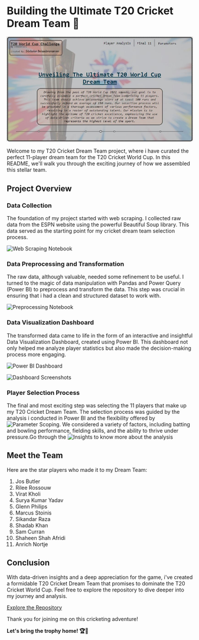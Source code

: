 # Building the Ultimate T20 Cricket Dream Team 🏏
![HomePage](https://github.com/sibibalan/Building_T20_Cricket_Dream_Team/blob/main/Screens/1_Home.JPG)


Welcome to my T20 Cricket Dream Team project, where i have curated the perfect 11-player dream team for the T20 Cricket World Cup. In this README, we'll walk you through the exciting journey of how we assembled this stellar team.

## Project Overview

### Data Collection

The foundation of my project started with web scraping. I collected raw data from the ESPN website using the powerful Beautiful Soup library. This data served as the starting point for my cricket dream team selection process.

![Web Scraping Notebook](https://github.com/sibibalan/Building_T20_Cricket_Dream_Team/tree/main/Web_Scraping_T20_Cricket_World_Cup.ipynb)

### Data Preprocessing and Transformation

The raw data, although valuable, needed some refinement to be useful. I turned to the magic of data manipulation with Pandas and Power Query (Power BI) to preprocess and transform the data. This step was crucial in ensuring that i had a clean and structured dataset to work with.

![Preprocessing Notebook](https://github.com/sibibalan/Building_T20_Cricket_Dream_Team/tree/main/T20_WC_Data_Preprocessing.ipynb)

### Data Visualization Dashboard

The transformed data came to life in the form of an interactive and insightful Data Visualization Dashboard, created using Power BI. This dashboard not only helped me analyze player statistics but also made the decision-making process more engaging.

![Power BI Dashboard](https://github.com/sibibalan/Building_T20_Cricket_Dream_Team/tree/main/T20_WC_Analysis_Report)

![Dashboard Screenshots](https://github.com/sibibalan/Building_T20_Cricket_Dream_Team/tree/main/Screens)


### Player Selection Process

The final and most exciting step was selecting the 11 players that make up my T20 Cricket Dream Team. The selection process was guided by the analysis i conducted in Power BI and the flexibility offered by ![Parameter Scoping](https://github.com/sibibalan/Building_T20_Cricket_Dream_Team/tree/main/Parameter_Scoping). We considered a variety of factors, including batting and bowling performance, fielding skills, and the ability to thrive under pressure.Go through the ![Insights](https://github.com/sibibalan/Building_T20_Cricket_Dream_Team/tree/main/Insights) to know more about the analysis

## Meet the Team

Here are the star players who made it to my Dream Team:

1. Jos Butler
2. Rilee Rossouw
3. Virat Kholi
4. Surya Kumar Yadav
5. Glenn Philips
6. Marcus Stoinis
7. Sikandar Raza
8. Shadab Khan
9. Sam Curran
10. Shaheen Shah Afridi
11. Anrich Nortje

## Conclusion

With data-driven insights and a deep appreciation for the game, i've created a formidable T20 Cricket Dream Team that promises to dominate the T20 Cricket World Cup. Feel free to explore the repository to dive deeper into my journey and analysis.

[Explore the Repository](https://github.com/sibibalan/Building_T20_Cricket_Dream_Team)

Thank you for joining me on this cricketing adventure!

**Let's bring the trophy home! 🏆🏏**

